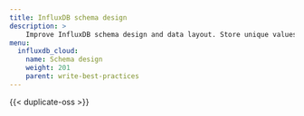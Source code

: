 ```yaml
---
title: InfluxDB schema design
description: >
    Improve InfluxDB schema design and data layout. Store unique values in fields and other tips to reduce high cardinality in InfluxDB and make your data more performant.
menu:
  influxdb_cloud:
    name: Schema design
    weight: 201
    parent: write-best-practices
---
```


{{< duplicate-oss >}}